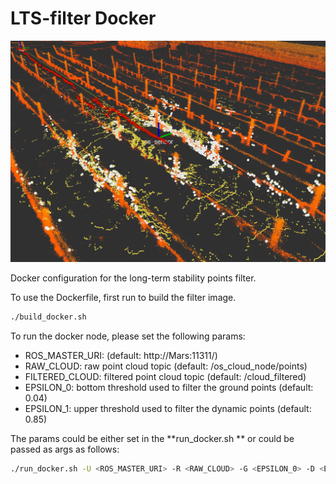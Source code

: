 # LTS-filter Docker

![Alt Text](img/lts_filter.png)

Docker configuration for the long-term stability points filter. 

To use the Dockerfile, first run to build the filter image.

```bash
./build_docker.sh
```

To run the docker node, please set the following params: 
* ROS_MASTER_URI: (default: http://Mars:11311/)
* RAW_CLOUD: raw point cloud topic (default: /os_cloud_node/points)
* FILTERED_CLOUD: filtered point cloud topic (default: /cloud_filtered)
* EPSILON_0: bottom threshold used to filter the ground points (default: 0.04)
* EPSILON_1: upper threshold used to filter the dynamic points (default: 0.85)

The params could be either set in the **run_docker.sh ** or could be passed as args as follows:

```bash
./run_docker.sh -U <ROS_MASTER_URI> -R <RAW_CLOUD> -G <EPSILON_0> -D <EPSILON_1>
```
